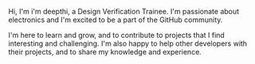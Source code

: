 Hi, I'm i'm deepthi, a Design Verification Trainee. I'm passionate about electronics and I'm excited to be a part of the GitHub community.

I'm here to learn and grow, and to contribute to projects that I find interesting and challenging. I'm also happy to help other developers with their projects, and to share my knowledge and experience.

<!---
deepthibalineni/deepthibalineni is a ✨ special ✨ repository because its `README.md` (this file) appears on your GitHub profile.
You can click the Preview link to take a look at your changes.
--->

